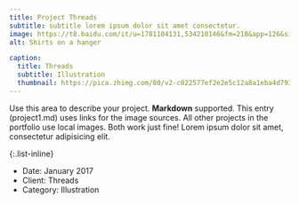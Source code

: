 ```yaml
---
title: Project Threads
subtitle: subtitle lorem ipsum dolor sit amet consectetur.
image: https://t8.baidu.com/it/u=1781104131,534210146&fm=218&app=126&size=f242,150&n=0&f=JPEG&fmt=auto?s=5990CD12BFBE558C54ED78DA0300C0B3&sec=1668358800&t=18fb3380cd0c411c95dd2414892c97bd
alt: Shirts on a hanger

caption:
  title: Threads
  subtitle: Illustration
  thumbnail: https://pica.zhimg.com/80/v2-c022577ef2e2e5c12a8a1eba4d793826_720w.webp
---
```


Use this area to describe your project. **Markdown** supported. This entry (project1.md) uses links for the image sources. All other projects in the portfolio use local images. Both work just fine! Lorem ipsum dolor sit amet, consectetur adipisicing elit.

{:.list-inline}

- Date: January 2017
- Client: Threads
- Category: Illustration
